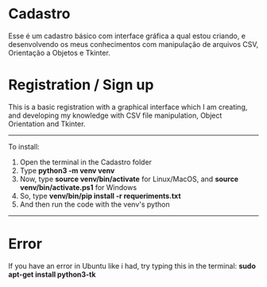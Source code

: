 # Cadastro
 Esse é um cadastro básico com interface gráfica a qual estou criando, e  desenvolvendo os meus conhecimentos
 com manipulação de arquivos CSV, Orientação a Objetos e Tkinter.


# Registration / Sign up
 This is a basic registration with a graphical interface which I am creating, and developing my knowledge
 with CSV file manipulation, Object Orientation and Tkinter.

***
To install:
1. Open the terminal in the Cadastro folder
2. Type **python3 -m venv venv**
3. Now, type **source venv/bin/activate** for Linux/MacOS, and **source venv/bin/activate.ps1** for Windows
4. So, type **venv/bin/pip install -r requeriments.txt**
5. And then run the code with the venv's python
***

# Error
If you have an error in Ubuntu like i had, try typing this in the terminal:  **sudo apt-get install python3-tk**